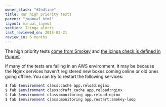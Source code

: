 ```yaml
---
owner_slack: "#2ndline"
title: Run high priority tests
parent: "/manual.html"
layout: manual_layout
section: Icinga alerts
last_reviewed_on: 2018-03-21
review_in: 6 months
---
```


The high priority tests [come from Smokey][smokey] and [the Icinga check is defined in Puppet][icinga].

If many of the tests are failing in an AWS environment, it may be because the Nginx services haven't registered new
boxes coming online or old ones going offline. You can try to restart the following services:

```bash
$ fab $environment class:cache app.reload:nginx
$ fab $environment class:draft_cache app.reload:nginx
$ fab $environment class:monitoring app.reload:nginx
$ fab $environment class:monitoring app.restart:smokey-loop
```

[smokey]: https://github.com/alphagov/smokey
[icinga]: https://github.com/alphagov/govuk-puppet/blob/master/modules/monitoring/manifests/checks/smokey.pp
